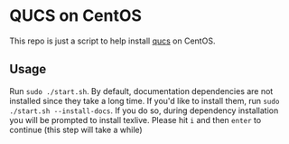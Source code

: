 # QUCS on CentOS

This repo is just a script to help install [qucs](https://github.com/Qucs/qucs) on CentOS.

## Usage

Run `sudo ./start.sh`.  By default, documentation dependencies are not installed since they take a long time.  If you'd like to install them, run `sudo ./start.sh --install-docs`.  If you do so, during dependency installation you will be prompted to install texlive.  Please hit `i` and then `enter` to continue (this step will take a while)
